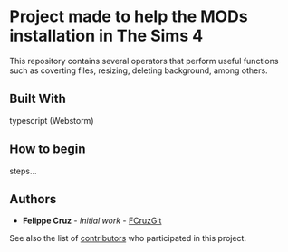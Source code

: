 # Project made to help the MODs installation in The Sims 4

This repository contains several operators that perform useful functions such as coverting files, resizing, deleting background, among others.

## Built With

typescript (Webstorm)

## How to begin

steps...

## Authors

* **Felippe Cruz** - *Initial work* - [FCruzGit](https://github.com/FCruzGit)

See also the list of [contributors](https://github.com/your/project/contributors) who participated in this project.
